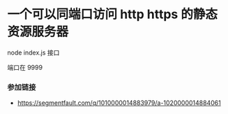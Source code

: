 # 一个可以同端口访问 http https 的静态资源服务器

node index.js 接口

端口在 9999

### 参加链接

- https://segmentfault.com/q/1010000014883979/a-1020000014884061
